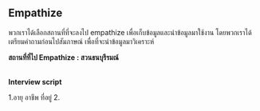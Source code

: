 ## Empathize

พวกเราได้เลือกสถานที่ที่จะลงไป empathize เพื่อเก็บข้อมูลและนำข้อมูลมาใช้งาน โดยพวกเราได้เตรียมคำถามก่อนไปสัมภาษณ์ เพื่อที่จะนำข้อมูลมาวิเคราะห์
<br />

**สถานที่ที่ไป Empathize : สวนธนบุรีรมณ์** <br /><br />

**Interview script**

1.อายุ อาชีพ ที่อยู่
2.
